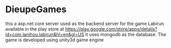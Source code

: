 # DieupeGames
this a asp.net core server used as the backend server for the game Labirun 
available in the play store at https://play.google.com/store/apps/details?id=com.lanihou.labirun&hl=en&gl=US
it uses mongodb as the database.
The game is developed using unity3d game engine
